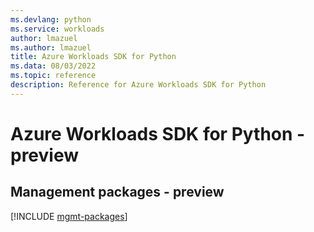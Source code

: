 ```yaml
---
ms.devlang: python
ms.service: workloads
author: lmazuel
ms.author: lmazuel
title: Azure Workloads SDK for Python
ms.data: 08/03/2022
ms.topic: reference
description: Reference for Azure Workloads SDK for Python
---
```

# Azure Workloads SDK for Python - preview

## Management packages - preview
[!INCLUDE [mgmt-packages](workloads-mgmt-index.md)]